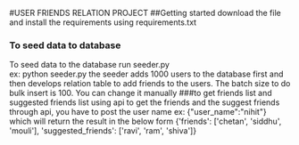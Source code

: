 #USER FRIENDS RELATION PROJECT
##Getting started
download the file and install the requirements using requirements.txt 
### To seed data to database
To seed data to the database run seeder.py  
ex: python seeder.py 
the seeder adds 1000 users to the database first and then develops relation table to add friends to the users. 
The batch size to do bulk insert is 100. You can change it manually 
###to get friends list and suggested friends list using api
to get the friends and the suggest friends through api, you have to post the user name 
ex: {"user_name":"nihit"} 
which will return the result in the below form 
{'friends': ['chetan', 'siddhu', 'mouli'], 'suggested_friends': ['ravi', 'ram', 'shiva']} 
